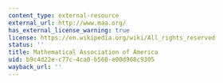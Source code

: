 ```yaml
---
content_type: external-resource
external_url: http://www.maa.org/
has_external_license_warning: true
license: https://en.wikipedia.org/wiki/All_rights_reserved
status: ''
title: Mathematical Association of America
uid: b9c4d22e-c77c-4ca0-b560-e00d968c9305
wayback_url: ''
---
```


